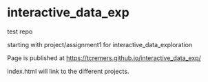 # interactive_data_exp

test repo

starting with project/assignment1 for interactive_data_exploration

Page is published at https://tcremers.github.io/interactive_data_exp/

index.html will link to the different projects.